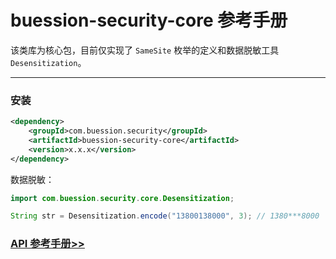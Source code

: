 # buession-security-core 参考手册


该类库为核心包，目前仅实现了 `SameSite` 枚举的定义和数据脱敏工具 `Desensitization`。


---


### 安装

```xml
<dependency>
    <groupId>com.buession.security</groupId>
    <artifactId>buession-security-core</artifactId>
    <version>x.x.x</version>
</dependency>
```


数据脱敏：

```java
import com.buession.security.core.Desensitization;

String str = Desensitization.encode("13800138000", 3); // 1380***8000
```


### [API 参考手册>>](/manual/2.0/docs/buession-security-core/)